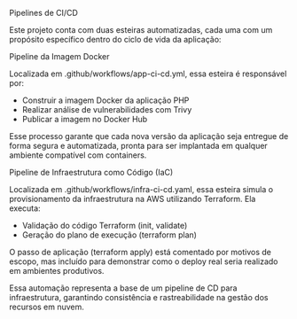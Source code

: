 Pipelines de CI/CD

Este projeto conta com duas esteiras automatizadas, cada uma com um propósito específico dentro do ciclo de vida da aplicação:

Pipeline da Imagem Docker

Localizada em .github/workflows/app-ci-cd.yml, essa esteira é responsável por:

- Construir a imagem Docker da aplicação PHP
- Realizar análise de vulnerabilidades com Trivy
- Publicar a imagem no Docker Hub

Esse processo garante que cada nova versão da aplicação seja entregue de forma segura e automatizada, pronta para ser implantada em qualquer ambiente compatível com containers.

Pipeline de Infraestrutura como Código (IaC)

Localizada em .github/workflows/infra-ci-cd.yaml, essa esteira simula o provisionamento da infraestrutura na AWS utilizando Terraform. Ela executa:

- Validação do código Terraform (init, validate)
- Geração do plano de execução (terraform plan)

O passo de aplicação (terraform apply) está comentado por motivos de escopo, mas incluído para demonstrar como o deploy real seria realizado em ambientes produtivos.

Essa automação representa a base de um pipeline de CD para infraestrutura, garantindo consistência e rastreabilidade na gestão dos recursos em nuvem.
